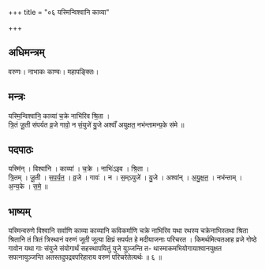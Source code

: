 +++
title = "०६ यस्मिन्विश्वानि काव्या"

+++
## अधिमन्त्रम्
वरुणः। नाभाकः काण्वः। महापङ्क्तिः।

## मन्त्रः
यस्मि॒न्विश्वा॑नि॒ काव्या॑ च॒क्रे नाभि॑रिव श्रि॒ता ।  
त्रि॒तं जू॒ती स॑पर्यत व्र॒जे गावो॒ न सं॒युजे॑ यु॒जे अश्वाँ॑ अयुक्षत॒ नभ॑न्तामन्य॒के स॑मे ॥

## पदपाठः
यस्मि॑न् । विश्वा॑नि । काव्या॑ । च॒क्रे । नाभिः॑ऽइव । श्रि॒ता ।  
त्रि॒तम् । जू॒ती । स॒प॒र्य॒त॒ । व्र॒जे । गावः॑ । न । स॒म्ऽयुजे॑ । यु॒जे । अश्वा॑न् । अ॒यु॒क्ष॒त॒ । नभ॑न्ताम् । अ॒न्य॒के । स॒मे॒ ॥

## भाष्यम्
यस्मिन्वरुणे विश्वानि सर्वाणि काव्या काव्यानि कविकर्माणि चक्रे नाभिरिव यथा रथस्य चक्रेनाभिस्तथा श्रिता श्रितानि तं त्रितं त्रिस्थानं वरुणं जूती जूत्या क्षिप्रं सपर्यत हे मदीयाजनाः परिचरत । किमर्थमित्यतआह व्रजे गोष्ठे गावोन यथा गाः संयुजे संयोगार्थं सहस्थापयितुं युजे युञ्जन्ति त- थास्माकमभियोगायाश्वानयुक्षत सपत्नायुञ्जन्ति अतस्तदुपद्रवपरिहाराय वरुणं परिचरेतेत्यर्थः ॥ ६ ॥